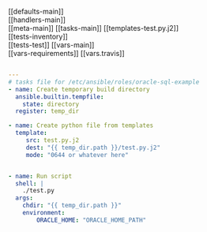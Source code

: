 
[[defaults-main]]  
[[handlers-main]]  
[[meta-main]] 
[[tasks-main]]
[[templates-test.py.j2]]  
[[tests-inventory]]  
[[tests-test]] 
[[vars-main]]  
[[vars-requirements]]
[[vars.travis]] 

```yml

---
# tasks file for /etc/ansible/roles/oracle-sql-example
- name: Create temporary build directory
  ansible.builtin.tempfile:
    state: directory
  register: temp_dir

- name: Create python file from templates
  template:
     src: test.py.j2
     dest: "{{ temp_dir.path }}/test.py.j2"
     mode: "0644 or whatever here"


- name: Run script
  shell: |
    ./test.py
  args:
    chdir: "{{ temp_dir.path }}"
    environment:
        ORACLE_HOME: "ORACLE_HOME_PATH"

```